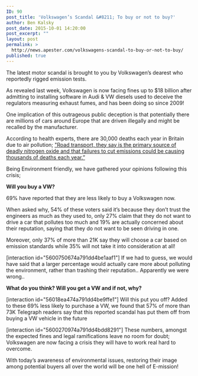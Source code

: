 ```yaml
---
ID: 90
post_title: 'Volkswagen’s Scandal &#8211; To buy or not to buy?'
author: Ben Kalsky
post_date: 2015-10-01 14:20:00
post_excerpt: ""
layout: post
permalink: >
  http://news.apester.com/volkswagens-scandal-to-buy-or-not-to-buy/
published: true
---
```

The latest motor scandal is brought to you by Volkswagen’s dearest who reportedly rigged emission tests. 

As revealed last week, Volkswagen is now facing fines up to $18 billion after admitting to installing software in Audi &amp; VW diesels used to deceive the regulators measuring exhaust fumes, and has been doing so since 2009!

One implication of this outrageous public deception is that potentially there are millions of cars around Europe that are driven illegally and might be recalled by the manufacturer.

According to health experts, there are 30,000 deaths each year in Britain due to air pollution; <a href="http://www.telegraph.co.uk/news/uknews/road-and-rail-transport/11880790/volkswagen-emissions-scandal-illegal-cars.html" target="_blank">"Road transport, they say is the primary source of deadly nitrogen oxide and that failures to cut emissions could be causing thousands of deaths each year.”</a>

Being Environment friendly, we have gathered your opinions following this crisis;

<strong>Will you buy a VW?</strong>

69% have reported that they are less likely to buy a Volkswagen now.

When asked why, 54% of these voters said it’s because they don’t trust the engineers as much as they used to, only 27% claim that they do not want to drive a car that pollutes too much and 19% are actually concerned about their reputation, saying that they do not want to be seen driving in one.

Moreover, only 37% of more than 21K say they will choose a car based on emission standards while 35% will not take it into consideration at all!

[interaction id="5600750674a791dd4be1aaf1"]
If we had to guess, we would have said that a larger percentage would actually care more about polluting the environment, rather than trashing their reputation.. Apparently we were wrong..

<strong>What do you think? Will you get a VW and if not, why?</strong>

[interaction id="56018ea474a791dd4be9ffe1"]
Will this put you off?
Added to these 69% less likely to purchase a VW, we found that 57% of more than 73K Telegraph readers say that this reported scandal has put them off from buying a VW vehicle in the future

[interaction id="5600270974a791dd4bdd8291"]
These numbers, amongst the expected fines and legal ramifications leave no room for doubt; Volkswagen are now facing a crisis they will have to work real hard to overcome.  

With today’s awareness of environmental issues, restoring their image among potential buyers all over the world will be one hell of E-mission!